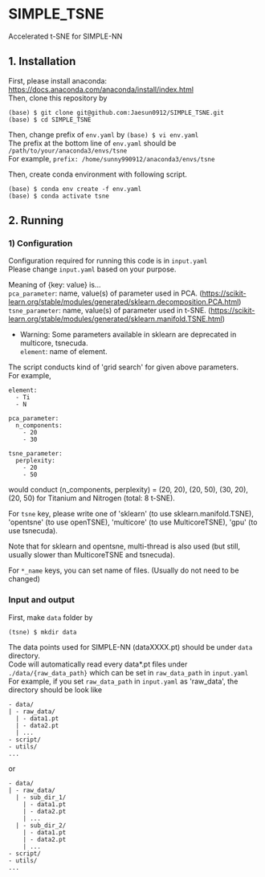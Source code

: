 # SIMPLE_TSNE
Accelerated t-SNE for SIMPLE-NN

## 1. Installation
First, please install anaconda: https://docs.anaconda.com/anaconda/install/index.html  
Then, clone this repository by
```
(base) $ git clone git@github.com:Jaesun0912/SIMPLE_TSNE.git
(base) $ cd SIMPLE_TSNE
```
Then, change prefix of `env.yaml` by `(base) $ vi env.yaml`  
The prefix at the bottom line of `env.yaml` should be `/path/to/your/anaconda3/envs/tsne`  
For example, `prefix: /home/sunny990912/anaconda3/envs/tsne`  
  
Then, create conda environment with following script.
```
(base) $ conda env create -f env.yaml
(base) $ conda activate tsne
```

## 2. Running

### 1) Configuration
Configuration required for running this code is in `input.yaml`  
Please change `input.yaml` based on your purpose.  

Meaning of {key: value} is...  
`pca_parameter`: name, value(s) of parameter used in PCA. (https://scikit-learn.org/stable/modules/generated/sklearn.decomposition.PCA.html)  
`tsne_parameter`: name, value(s) of parameter used in t-SNE. (https://scikit-learn.org/stable/modules/generated/sklearn.manifold.TSNE.html)  
* Warning: Some parameters available in sklearn are deprecated in multicore, tsnecuda.  
`element`: name of element.

The script conducts kind of 'grid search' for given above parameters.  
For example,  
```
element:
  - Ti
  - N

pca_parameter:
  n_components:
    - 20
    - 30

tsne_parameter:
  perplexity:
    - 20
    - 50
```
would conduct (n_components, perplexity) = (20, 20), (20, 50), (30, 20), (20, 50) for Titanium and Nitrogen (total: 8 t-SNE).  

For `tsne` key, please write one of 'sklearn' (to use sklearn.manifold.TSNE), 'opentsne' (to use openTSNE), 'multicore' (to use MulticoreTSNE), 'gpu' (to use tsnecuda).  

Note that for sklearn and opentsne, multi-thread is also used (but still, usually slower than MulticoreTSNE and tsnecuda).  
  
For `*_name` keys, you can set name of files. (Usually do not need to be changed)  

### Input and output
First, make `data` folder by
```
(tsne) $ mkdir data
```
The data points used for SIMPLE-NN (dataXXXX.pt) should be under `data` directory.  
Code will automatically read every data*.pt files under `./data/{raw_data_path}` which can be set in `raw_data_path` in `input.yaml`  
For example, if you set `raw_data_path` in `input.yaml` as 'raw_data', the directory should be look like
```
- data/
| - raw_data/
  | - data1.pt
  | - data2.pt
  | ...
- script/
- utils/
...
```
or
```
- data/
| - raw_data/
  | - sub_dir_1/
    | - data1.pt
    | - data2.pt
    | ...
  | - sub_dir_2/
    | - data1.pt
    | - data2.pt
    | ...
- script/
- utils/
...
```
